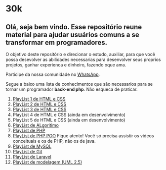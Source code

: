# 30k
## Olá, seja bem vindo. Esse repositório reune material para ajudar usuários comuns a se transformar em programadores. 

O objetivo deste repositório e direcionar o estudo, auxiliar, para que você possa desevolver as abilidades necessarias para desenvolver seus proprios projetos, ganhar experienca e dinheiro, fazendo oque ama.

Participe da nossa comunidade no [WhatsApp](https://chat.whatsapp.com/EGh6gwqt5p6LLrDmB1Pk9r).

Segue a baixo uma lista de conhecimentos que são necessarios para se tornar um programador __back-end php__. Não esqueca de praticar.

1. [PlayList 1 de HTML e CSS](https://www.youtube.com/watch?v=Ejkb_YpuHWs&list=PLHz_AreHm4dkZ9-atkcmcBaMZdmLHft8n)
2. [PlayList 2 de HTML e CSS](https://www.youtube.com/watch?v=vPNIAJ9B4hg&list=PLHz_AreHm4dlUpEXkY1AyVLQGcpSgVF8s)
3. [PlayList 3 de HTML e CSS](https://www.youtube.com/watch?v=ofFgnDtn_1c&list=PLHz_AreHm4dmcAviDwiGgHbeEJToxbOpZ)
4. PlayList 4 de HTML e CSS (ainda em desenvolvimento)
5. PlayList 5 de HTML e CSS (ainda em desenvolvimento)
6. [PlayList de ALgoritimo](https://www.youtube.com/watch?v=8mei6uVttho&list=PLHz_AreHm4dmSj0MHol_aoNYCSGFqvfXV)
7. [PlayList de PHP](https://www.youtube.com/watch?v=F7KzJ7e6EAc&list=PLHz_AreHm4dm4beCCCmW4xwpmLf6EHY9k)
8. [PlayList de PHP POO](https://www.youtube.com/watch?v=KlIL63MeyMY&list=PLHz_AreHm4dmGuLII3tsvryMMD7VgcT7x) Fique atento! Você só precisa assistir os videos conceituais e os de PHP, não os de java.
9. [PlayList de MySQL](https://www.youtube.com/watch?v=Ofktsne-utM&list=PLHz_AreHm4dkBs-795Dsgvau_ekxg8g1r)
10. [PlayList de Git](https://www.youtube.com/watch?v=xEKo29OWILE&list=PLHz_AreHm4dm7ZULPAmadvNhH6vk9oNZA)
11. [PlayList de Laravel](https://www.youtube.com/watch?v=rljzeWpPNYU&list=PLVSNL1PHDWvQwfqqY7XSobGuV39KsM46G)
12. [PlayList de modelagem (UML 2.5) ](https://www.youtube.com/watch?v=DfzAPafCgNY&list=PLvSnBLKgRyHWINbSrLEEE6cen3ghoM_LG&index=5)
